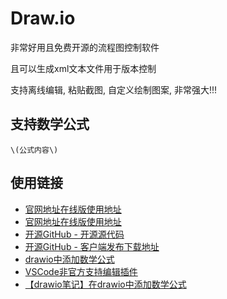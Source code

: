 ﻿# Draw.io

非常好用且免费开源的流程图控制软件

且可以生成xml文本文件用于版本控制

支持离线编辑, 粘贴截图, 自定义绘制图案, 非常强大!!!

## 支持数学公式

```text
\(公式内容\)
```

## 使用链接

* [官网地址在线版使用地址](https://draw.io)
* [官网地址在线版使用地址](https://app.diagrams.net/)
* [开源GitHub - 开源源代码](https://github.com/jgraph/drawio)
* [开源GitHub - 客户端发布下载地址](https://github.com/jgraph/drawio-desktop/releases)
* [drawio中添加数学公式](https://www.cnblogs.com/mrlayfolk/p/12846162.html)
* [VSCode非官方支持编辑插件](https://marketplace.visualstudio.com/items?itemName=hediet.vscode-drawio)
* [【drawio笔记】在drawio中添加数学公式](https://blog.csdn.net/u012028275/article/details/113727696)
